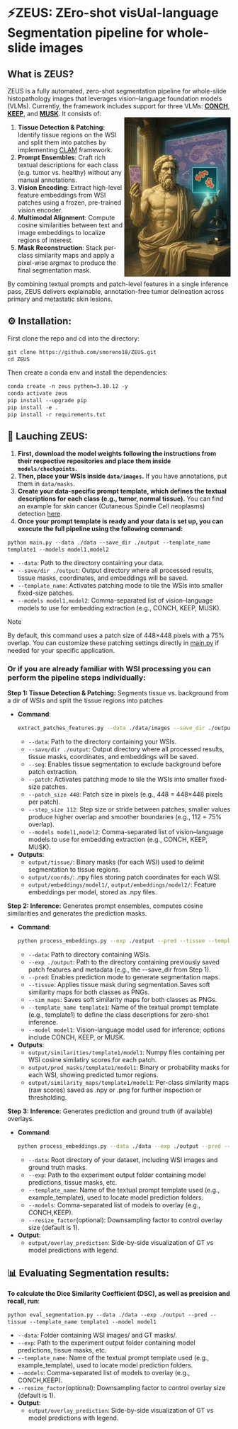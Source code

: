 ⚡️ZEUS: ZEro-shot visUal-language Segmentation pipeline for whole-slide images
===========

## What is ZEUS? 
  ZEUS is a fully automated, zero-shot segmentation pipeline for whole-slide histopathology images that leverages vision–language foundation models (VLMs). Currently, the framework includes support for three VLMs: [**CONCH**](https://github.com/mahmoodlab/CONCH/tree/main), [**KEEP**](https://github.com/MAGIC-AI4Med/KEEP/tree/main), and [**MUSK**](https://github.com/lilab-stanford/MUSK/tree/main). It consists of:<br/> <img src="zeus_logo.png" width="240px" align="right" />
  <ol>
    <li><strong>Tissue Detection &amp; Patching:</strong> Identify tissue regions on the WSI and split them into patches by implementing <a href="https://github.com/mahmoodlab/CLAM">CLAM</a> framework.</li>
    <li><strong>Prompt Ensembles</strong>: Craft rich textual descriptions for each class (e.g. tumor vs. healthy) without any manual annotations.</li>
    <li><strong>Vision Encoding</strong>: Extract high-level feature embeddings from WSI patches using a frozen, pre-trained vision encoder.</li>
    <li><strong>Multimodal Alignment</strong>: Compute cosine similarities between text and image embeddings to localize regions of interest.</li>
    <li><strong>Mask Reconstruction</strong>: Stack per-class similarity maps and apply a pixel-wise argmax to produce the final segmentation mask.</li>
  </ol>
  By combining textual prompts and patch-level features in a single inference pass, ZEUS delivers explainable, annotation-free tumor delineation across primary and metastatic skin lesions.
</p>

## ⚙️ **Installation**:
First clone the repo and cd into the directory:
```shell
git clone https://github.com/smoreno18/ZEUS.git
cd ZEUS
```
Then create a conda env and install the dependencies:
```shell
conda create -n zeus python=3.10.12 -y
conda activate zeus
pip install --upgrade pip
pip install -e .
pip install -r requirements.txt
```

## 🚀 **Lauching ZEUS**:
<ol>
  <li>
    <strong>First, download the model weights following the instructions from their respective repositories and place them inside <code>models/checkpoints</code>.</strong>
  </li>
  <li>
    <strong>Then, place your WSIs inside <code>data/images</code>.</strong> If you have annotations, put them in <code>data/masks</code>.
  </li>
  <li>
    <strong>Create your data-specific prompt template, which defines the textual descriptions for each class (e.g., tumor, normal tissue).</strong> You can find an example for skin cancer (Cutaneous Spindle Cell neoplasms) detection <a href="inference/local_data/prompts/Templates/example_template.json">here</a>.
  </li>
  <li>
    <strong>Once your prompt template is ready and your data is set up, you can execute the full pipeline using the following command:</strong>
  </li>
</ol>

      
```
python main.py --data ./data --save_dir ./output --template_name template1 --models model1,model2
```
- `--data`: Path to the directory containing your data.
- `--save/dir ./output`: Output directory where all processed results, tissue masks, coordinates, and embeddings will be saved.
- `--template_name`: Activates patching mode to tile the WSIs into smaller fixed-size patches.
- `--models model1,model2`: Comma-separated list of vision–language models to use for embedding extraction (e.g., CONCH, KEEP, MUSK).

> [!NOTE]
> By default, this command uses a patch size of 448×448 pixels with a 75% overlap. You can customize these patching settings directly in [main.py](main.py) if needed for your specific application.



### **Or if you are already familiar with WSI processing you can perform the pipeline steps individually:**

**Step 1: Tissue Detection &amp; Patching:** Segments tissue vs. background from a dir of WSIs and split the tissue regions into patches
 - **Command**:
   ```bash
   extract_patches_features.py --data ./data/images --save_dir ./output --seg --patch --patch_size 448 --step_size 112 --models model1,model2
   ```
   - `--data`: Path to the directory containing your WSIs.
   - `--save/dir ./output`: Output directory where all processed results, tissue masks, coordinates, and embeddings will be saved.
   - `--seg`: Enables tissue segmentation to exclude background before patch extraction.
   - `--patch`: Activates patching mode to tile the WSIs into smaller fixed-size patches.
   - `--patch_size 448`: Patch size in pixels (e.g., 448 = 448×448 pixels per patch).
   - `--step_size 112`: Step size or stride between patches; smaller values produce higher overlap and smoother boundaries (e.g., 112 = 75% overlap).
   - `--models model1,model2`: Comma-separated list of vision–language models to use for embedding extraction (e.g., CONCH, KEEP, MUSK).
 - **Outputs**:
   - `output/tissue/`: Binary masks (for each WSI) used to delimit segmentation to tissue regions.
   - `output/coords/`: .npy files storing patch coordinates for each WSI.
   - `output/embeddings/model1/`, `output/embeddings/model2/`: Feature embeddings per model, stored as .npy files.

 **Step 2: Inference:** Generates prompt ensembles, computes cosine similarities and generates the prediction masks.
 - **Command**:
   ```bash
   python process_embeddings.py --exp ./output --pred --tissue --template_name template1 --model model1
   ```
   - `--data`: Path to directory containing WSIs.
   - `--exp ./output`: Path to the directory containing previously saved patch features and metadata (e.g., the --save_dir from Step 1).
   - `--pred`: Enables prediction mode to generate segmentation maps.
   - `--tissue`: Applies tissue mask during segmentation.Saves soft similarity maps for both classes as PNGs.
   - `--sim_maps`: Saves soft similarity maps for both classes as PNGs.
   - `--template_name template1`: Name of the textual prompt template (e.g., template1) to define the class descriptions for zero-shot inference.
   - `--model model1`: Vision–language model used for inference; options include CONCH, KEEP, or MUSK.
 - **Outputs**:
   - `output/similarities/template1/model1`: Numpy files containing per WSI cosine similatiry scores for each patch.
   - `output/pred_masks/template1/model1`: Binary or probability masks for each WSI, showing predicted tumor regions.
   - `output/similarity_maps/template1/model1`: Per-class similarity maps (raw scores) saved as .npy or .png for further inspection or thresholding.

 **Step 3: Inference:** Generates prediction and ground truth (if available) overlays.
 - **Command**:
   ```bash
   python process_embeddings.py --data ./data --exp ./output --pred --tissue --template_name template1 --model model1
   ```
   - `--data`: Root directory of your dataset, including WSI images and ground truth masks.
   - `--exp`: Path to the experiment output folder containing model predictions, tissue masks, etc.
   - `--template_name`: Name of the textual prompt template used (e.g., example_template), used to locate model prediction folders.
   - `--models`: Comma-separated list of models to overlay (e.g., CONCH,KEEP).
   - `--resize_factor`(optional): Downsampling factor to control overlay size (default is 1).
 - **Output**:
   - `output/overlay_prediction`: Side-by-side visualization of GT vs model predictions with legend.
   

## 📊 **Evaluating Segmentation results**:

**To calculate the Dice Similarity Coefficient (DSC), as well as precision and recall, run**:
```
python eval_segmentation.py --data ./data --exp ./output --pred --tissue --template_name template1 --model model1
```
   - `--data`: Folder containing WSI images/ and GT masks/.
   - `--exp`: Path to the experiment output folder containing model predictions, tissue masks, etc.
   - `--template_name`: Name of the textual prompt template used (e.g., example_template), used to locate model prediction folders.
   - `--models`: Comma-separated list of models to overlay (e.g., CONCH,KEEP).
   - `--resize_factor`(optional): Downsampling factor to control overlay size (default is 1).
 - **Output**:
   - `output/overlay_prediction`: Side-by-side visualization of GT vs model predictions with legend.

